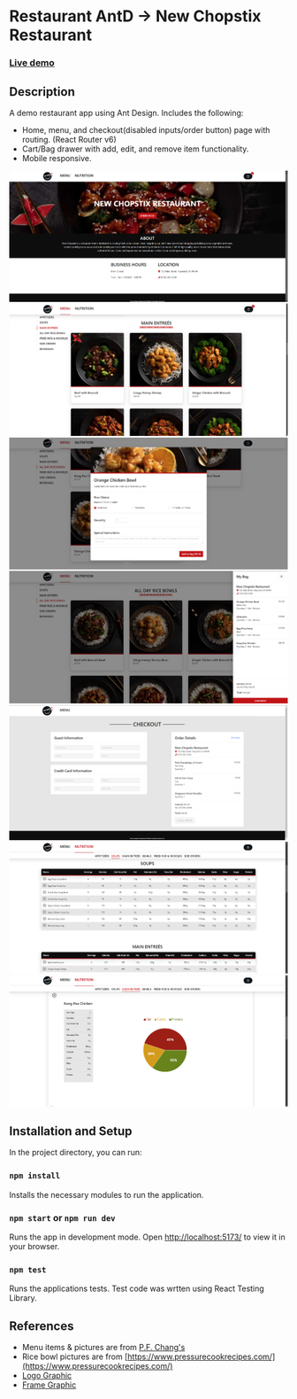 # Restaurant AntD -> New Chopstix Restaurant

### [Live demo](https://restaurant-antd.netlify.app/)

## Description

A demo restaurant app using Ant Design. Includes the following:

- Home, menu, and checkout(disabled inputs/order button) page with routing. (React Router v6)
- Cart/Bag drawer with add, edit, and remove item functionality.
- Mobile responsive.

![Alt text](https://github.com/brucean52/restaurant-antd/blob/master/home.png "main")
![Alt text](https://github.com/brucean52/restaurant-antd/blob/master/menu.png "menu")
![Alt text](https://github.com/brucean52/restaurant-antd/blob/master/add-item.png "add-item")
![Alt text](https://github.com/brucean52/restaurant-antd/blob/master/drawer.png "drawer")
![Alt text](https://github.com/brucean52/restaurant-antd/blob/master/checkout.png "checkout")
![Alt text](https://github.com/brucean52/restaurant-antd/blob/master/nutrition.png "nutrition")
![Alt text](https://github.com/brucean52/restaurant-antd/blob/master/nutrition-chart.png "nutrition-chart")

## Installation and Setup

In the project directory, you can run:

### `npm install`
Installs the necessary modules to run the application.

### `npm start` or `npm run dev`
Runs the app in development mode.
Open [http://localhost:5173/](http://localhost:5173/) to view it in your browser.

### `npm test`
Runs the applications tests. Test code was wrtten using React Testing Library.

## References

- Menu items & pictures are from [P.F. Chang's](https://www.pfchangs.com/)
- Rice bowl pictures are from [https://www.pressurecookrecipes.com/](https://www.pressurecookrecipes.com/)
- [Logo Graphic](https://www.dreamstime.com/chinese-plate-chopsticks-logo-template-asian-style-plate-vector-design-chinese-plate-chopsticks-logo-template-asian-image108252892)
- [Frame Graphic](https://www.freepik.com/free-vector/oriental-frames-set_8610267.htm#fromView=search&page=2&position=18&uuid=55f16bb0-8292-4e5e-a01f-54186389595a)